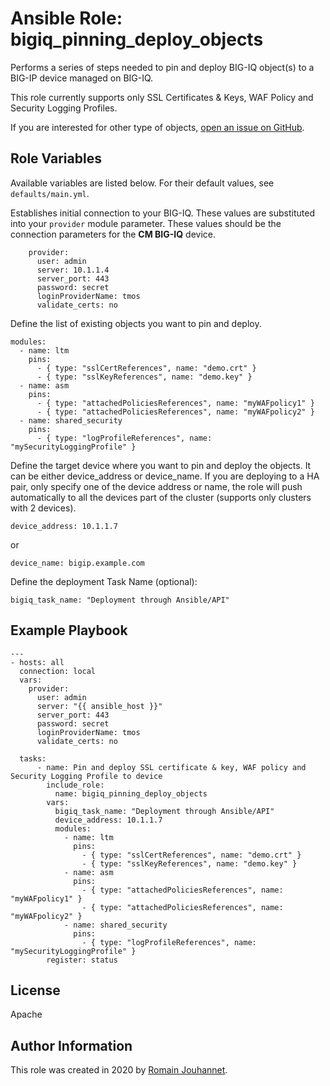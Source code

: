# Ansible Role: bigiq_pinning_deploy_objects

Performs a series of steps needed to pin and deploy BIG-IQ object(s) to a BIG-IP device managed on BIG-IQ.

This role currently supports only SSL Certificates & Keys, WAF Policy and Security Logging Profiles.

If you are interested for other type of objects, [open an issue on GitHub](https://github.com/f5devcentral/ansible-role-bigiq_pinning_deploy_objects/issues).

## Role Variables

Available variables are listed below. For their default values, see `defaults/main.yml`.

Establishes initial connection to your BIG-IQ. These values are substituted into
your ``provider`` module parameter. These values should be the connection parameters
for the **CM BIG-IQ** device.

        provider:
          user: admin
          server: 10.1.1.4
          server_port: 443
          password: secret
          loginProviderName: tmos
          validate_certs: no

Define the list of existing objects you want to pin and deploy.

    modules: 
      - name: ltm
        pins:
          - { type: "sslCertReferences", name: "demo.crt" }
          - { type: "sslKeyReferences", name: "demo.key" }
      - name: asm
        pins:
          - { type: "attachedPoliciesReferences", name: "myWAFpolicy1" }
          - { type: "attachedPoliciesReferences", name: "myWAFpolicy2" }
      - name: shared_security
        pins:
          - { type: "logProfileReferences", name: "mySecurityLoggingProfile" }

Define the target device where you want to pin and deploy the objects.
It can be either device_address or device_name.
If you are deploying to a HA pair, only specify one of the device address or name, the role will push automatically to 
all the devices part of the cluster (supports only clusters with 2 devices).

    device_address: 10.1.1.7

or

    device_name: bigip.example.com

Define the deployment Task Name (optional):

    bigiq_task_name: "Deployment through Ansible/API"

## Example Playbook

    ---
    - hosts: all
      connection: local
      vars:
        provider:
          user: admin
          server: "{{ ansible_host }}"
          server_port: 443
          password: secret
          loginProviderName: tmos
          validate_certs: no

      tasks:
          - name: Pin and deploy SSL certificate & key, WAF policy and Security Logging Profile to device
            include_role:
              name: bigiq_pinning_deploy_objects
            vars:
              bigiq_task_name: "Deployment through Ansible/API"
              device_address: 10.1.1.7
              modules: 
                - name: ltm
                  pins:
                    - { type: "sslCertReferences", name: "demo.crt" }
                    - { type: "sslKeyReferences", name: "demo.key" }
                - name: asm
                  pins:
                    - { type: "attachedPoliciesReferences", name: "myWAFpolicy1" }
                    - { type: "attachedPoliciesReferences", name: "myWAFpolicy2" }
                - name: shared_security
                  pins:
                    - { type: "logProfileReferences", name: "mySecurityLoggingProfile" }
            register: status

## License

Apache

## Author Information

This role was created in 2020 by [Romain Jouhannet](https://github.com/rjouhann).

[1]: https://galaxy.ansible.com/f5devcentral/bigiq_pinning_deploy_objects
